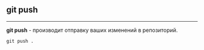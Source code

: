 ## git push

---

__git push__ - производит отправку ваших изменений в репозиторий.
 

```bash=
git push .
```